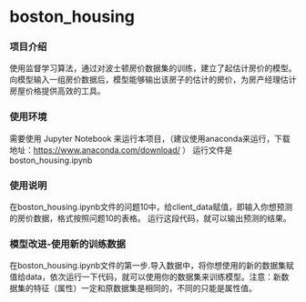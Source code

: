 # boston_housing
### 项目介绍
使用监督学习算法，通过对波士顿房价数据集的训练，建立了起估计房价的模型。向模型输入一组房价数据后，模型能够输出该房子的估计的房价，为房产经理估计房屋价格提供高效的工具。
### 使用环境
需要使用 Jupyter Notebook 来运行本项目，（建议使用anaconda来运行，下载地址：https://www.anaconda.com/download/ ）
运行文件是boston_housing.ipynb
### 使用说明
在boston_housing.ipynb文件的问题10中，给client_data赋值，即输入你想预测的房价数据，格式按照问题10的表格。
运行这段代码，就可以输出预测的结果。
### 模型改进-使用新的训练数据
在boston_housing.ipynb文件的第一步.导入数据中，将你想使用的新的数据集赋值给data，依次运行一下代码，就可以使用你的数据集来训练模型。注意：新数据集的特征（属性）一定和原数据集是相同的，不同的只能是属性值。
